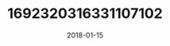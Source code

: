 ---
title: "1692320316331107102"
cover: "2018-01-15 07.05.24 1692320316331107102_46248401"
photo: "2018-01-15 07.05.24 1692320316331107102_46248401"
date: "2018-01-15"
type: "photo"
---